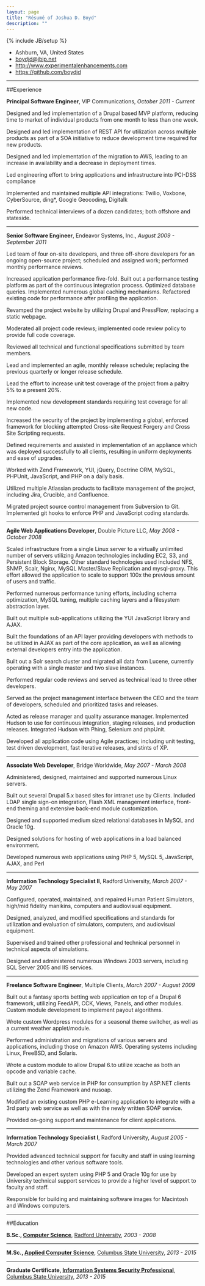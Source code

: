 ```yaml
---
layout: page
title: "Résumé of Joshua D. Boyd"
description: ""
---
```

{% include JB/setup %}

- Ashburn, VA, United States
- <boydjd@jbip.net>
- <http://www.experimentalenhancements.com>
- <https://github.com/boydjd>




---

##Experience

**Principal Software Engineer**, VIP Communications, *October 2011 - Current*


Designed and led implementation of a Drupal based MVP platform, reducing time to market of individual products from one month to less than one week.

Designed and led implementation of REST API for utilization across multiple products as part of a SOA initiative to reduce development time required for new products.

Designed and led implementation of the migration to AWS, leading to an increase in availability and a decrease in deployment times.

Led engineering effort to bring applications and infrastructure into PCI-DSS compliance

Implemented and maintained multiple API integrations: Twilio, Voxbone, CyberSource, ding*, Google Geocoding, Digitalk

Performed technical interviews of a dozen candidates; both offshore and stateside.

---

**Senior Software Engineer**, Endeavor Systems, Inc., *August 2009 - September 2011*


Led team of four on-site developers, and three off-shore developers for an ongoing open-source project; scheduled and assigned work; performed monthly performance reviews.

Increased application performance five-fold. Built out a performance testing platform as part of the continuous integration process. Optimized database queries. Implemented numerous global caching mechanisms. Refactored existing code for performance after profiling the application.

Revamped the project website by utilizing Drupal and PressFlow, replacing a static webpage.

Moderated all project code reviews; implemented code review policy to provide full code coverage.

Reviewed all technical and functional specifications submitted by team members.

Lead and implemented an agile, monthly release schedule; replacing the previous quarterly or longer release schedule.

Lead the effort to increase unit test coverage of the project from a paltry 5% to a present 20%.

Implemented new development standards requiring test coverage for all new code.

Increased the security of the project by implementing a global, enforced framework for blocking attempted Cross-site Request Forgery and Cross Site Scripting requests.

Defined requirements and assisted in implementation of an appliance which was deployed successfully to all clients, resulting in uniform deployments and ease of upgrades.

Worked with Zend Framework, YUI, jQuery, Doctrine ORM, MySQL, PHPUnit, JavaScript, and PHP on a daily basis.

Utilized multiple Atlassian products to facilitate management of the project, including Jira, Crucible, and Confluence.

Migrated project source control management from Subversion to Git. Implemented git hooks to enforce PHP and JavaScript coding standards.

---

**Agile Web Applications Developer**, Double Picture LLC, *May 2008 - October 2008*


Scaled infrastructure from a single Linux server to a virtually unlimited number of servers utilizing Amazon technologies including EC2, S3, and Persistent Block Storage. Other standard technologies used included NFS, SNMP, Scalr, Nginx, MySQL Master/Slave Replication and mysql-proxy. This effort allowed the application to scale to support 100x the previous amount of users and traffic.

Performed numerous performance tuning efforts, including schema optimization, MySQL tuning, multiple caching layers and a filesystem abstraction layer.

Built out multiple sub-applications utilizing the YUI JavaScript library and AJAX.

Built the foundations of an API layer providing developers with methods to be utilized in AJAX as part of the core application, as well as allowing external developers entry into the application.

Built out a Solr search cluster and migrated all data from Lucene, currently operating with a single master and two slave instances.

Performed regular code reviews and served as technical lead to three other developers.

Served as the project management interface between the CEO and the team of developers, scheduled and prioritized tasks and releases.

Acted as release manager and quality assurance manager. Implemented Hudson to use for continuous integration, staging releases, and production releases. Integrated Hudson with Phing, Selenium and phpUnit.

Developed all application code using Agile practices; including unit testing, test driven development, fast iterative releases, and stints of XP.

---

**Associate Web Developer**, Bridge Worldwide, *May 2007 - March 2008*


Administered, designed, maintained and supported numerous Linux servers.

Built out several Drupal 5.x based sites for intranet use by Clients. Included LDAP single sign-on integration, Flash XML management interface, front-end theming and extensive back-end module customization.

Designed and supported medium sized relational databases in MySQL and Oracle 10g.

Designed solutions for hosting of web applications in a load balanced environment.

Developed numerous web applications using PHP 5, MySQL 5, JavaScript, AJAX, and Perl

---

**Information Technology Specialist II**, Radford University, *March 2007 - May 2007*


Configured, operated, maintained, and repaired Human Patient Simulators, high/mid fidelity manikins, computers and audiovisual equipment.

Designed, analyzed, and modified specifications and standards for utilization and evaluation of simulators, computers, and audiovisual equipment.

Supervised and trained other professional and technical personnel in technical aspects of simulations.

Designed and administered numerous Windows 2003 servers, including SQL Server 2005 and IIS services.

---

**Freelance Software Engineer**, Multiple Clients, *March 2007 - August 2009*


Built out a fantasy sports betting web application on top of a Drupal 6 framework, utilizing FeedAPI, CCK, Views, Panels, and other modules. Custom module development to implement
payout algorithms.

Wrote custom Wordpress modules for a seasonal theme switcher, as well as a current weather applet/module.

Performed administration and migrations of various servers and applications, including those on Amazon AWS. Operating systems including Linux, FreeBSD, and Solaris.

Wrote a custom module to allow Drupal 6.to utilize xcache as both an opcode and variable cache.

Built out a SOAP web service in PHP for consumption by ASP.NET clients utilizing the Zend Framework and nusoap.

Modified an existing custom PHP e-Learning application to integrate with a 3rd party web service as well as with the newly written SOAP service.

Provided on-going support and maintenance for client applications.

---

**Information Technology Specialist I**, Radford University, *August 2005 - March 2007*


Provided advanced technical support for faculty and staff in using learning technologies and other various software tools.

Developed an expert system using PHP 5 and Oracle 10g for use by University technical support services to provide a higher level of support to faculty and staff.

Responsible for building and maintaining software images for Macintosh and Windows computers.

---

##Education

**B.Sc., [Computer Science](https://www.radford.edu/content/csat/home/itec/programs/computer-science/software-engineering.html)**, [Radford University](https://www.radford.edu), *2003 - 2008*




---

**M.Sc., [Applied Computer Science](https://academics.columbusstate.edu/catalogs/current/reqs/cobcs_msapcompsci.php)**, [Columbus State University](https://www.columbusstate.edu), *2013 - 2015*




---

**Graduate Certificate, [Information Systems Security Professional](https://cs.columbusstate.edu/curriculum/grad_certs_info_sys_security.php)**, [Columbus State University](https://www.columbusstate.edu), *2013 - 2015*

